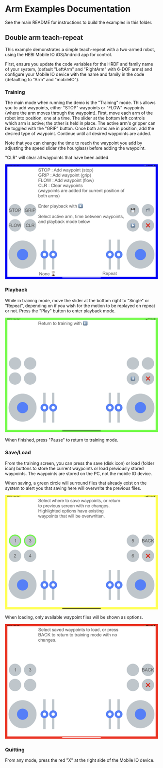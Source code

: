 # Arm Examples Documentation

See the main README for instructions to build the examples in this folder.

## Double arm teach-repeat

This example demonstrates a simple teach-repeat with a two-armed robot, using the HEBI Mobile IO iOS/Android app for control.

First, ensure you update the code variables for the HRDF and family name of your system, (default "LeftArm" and "RightArm" with 6-DOF arms) and configure your Mobile IO device with the name and family in the code (defaulting to "Arm" and "mobileIO").

### Training

The main mode when running the demo is the "Training" mode. This allows you to add waypoints, either "STOP" waypoints or "FLOW" waypoints (where the arm moves through the waypoint).  First, move each arm of the robot into position, one at a time.  The slider at the bottom left controls which arm is active; the other is held in place.  The active arm's gripper can be toggled with the "GRIP" button. Once both arms are in position, add the desired type of waypoint.  Continue until all desired waypoints are added.

Note that you can change the time to reach the waypoint you add by adjusting the speed slider (the hourglass) before adding the waypoint.

"CLR" will clear all waypoints that have been added.

![Training Mode](img/double_arm_train.png)

### Playback

While in training mode, move the slider at the bottom right to "Single" or "Repeat", depending on if you wish for the motion to be replayed on repeat or not.  Press the "Play" button to enter playback mode.

![Playback Mode](img/double_arm_playback.png)

When finished, press "Pause" to return to training mode.

### Save/Load

From the training screen, you can press the save (disk icon) or load (folder icon) buttons to store the current waypoints or load previously stored waypoints.  The waypoints are stored on the PC, not the mobile IO device.

When saving, a green circle will surround files that already exist on the system to alert you that saving here will overwrite the previous files.

![Saving](img/double_arm_save.png)

When loading, only available waypoint files will be shown as options.

![Loading](img/double_arm_load.png)

### Quitting

From any mode, press the red "X" at the right side of the Mobile IO device.  
